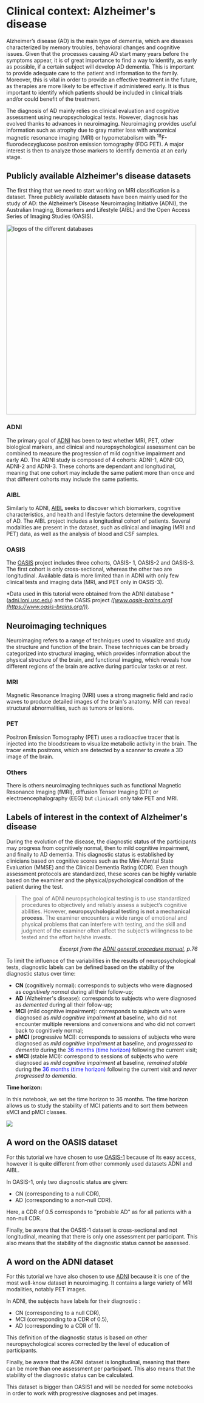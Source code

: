# Clinical context: Alzheimer's disease

Alzheimer’s disease (AD) is the main type of dementia, which are diseases
characterized by memory troubles, behavioral changes and cognitive issues. Given
that the processes causing AD start many years before the symptoms appear, it is
of great importance to find a way to identify, as early as possible, if a
certain subject will develop AD dementia. This is important to provide adequate
care to the patient and information to the family. Moreover, this is vital in
order to provide an effective treatment in the future, as therapies are more
likely to be effective if administered early. It is thus important to identify
which patients should be included in clinical trials and/or could benefit of the
treatment.

The diagnosis of AD mainly relies on clinical evaluation and cognitive
assessment using neuropsychological tests. However, diagnosis has evolved thanks
to advances in neuroimaging. Neuroimaging provides useful information such as
atrophy due to gray matter loss with anatomical magnetic resonance imaging (MRI)
or hypometabolism with <sup>18</sup>F-fluorodeoxyglucose positron emission
tomography (FDG PET). A major interest is then to analyze those markers to
identify dementia at an early stage.

## Publicly available Alzheimer's disease datasets

The first thing that we need to start working on MRI classification is a
dataset. Three publicly available datasets have been mainly used for the study
of AD: the Alzheimer’s Disease Neuroimaging Initiative (ADNI), the Australian
Imaging, Biomarkers and Lifestyle (AIBL) and the Open Access Series of Imaging
Studies (OASIS).

<img src="../../images/logo_datasets.png" style="width: 500px;" alt="logos of the different databases" class="center">


### ADNI
The primary goal of [ADNI](http://adni.loni.usc.edu/) has been to test whether
MRI, PET, other biological markers, and clinical and neuropsychological
assessment can be combined to measure the progression of mild cognitive
impairment and early AD. The ADNI study is composed of 4 cohorts: ADNI-1,
ADNI-GO, ADNI-2 and ADNI-3. These cohorts are dependant and longitudinal,
meaning that one cohort may include the same patient more than once and that
different cohorts may include the same patients.


### AIBL
Similarly to ADNI, [AIBL](https://aibl.csiro.au/adni/index.html) seeks to
discover which biomarkers, cognitive characteristics, and health and lifestyle
factors determine the development of AD. The AIBL project includes a
longitudinal cohort of patients. Several modalities are present in the dataset,
such as clinical and imaging (MRI and PET) data, as well as the analysis of
blood and CSF samples.

### OASIS
The [OASIS](https://www.oasis-brains.org/) project includes three cohorts,
OASIS- 1, OASIS-2 and OASIS-3. The first cohort is only cross-sectional, whereas
the other two are longitudinal. Available data is more limited than in ADNI with
only few clinical tests and imaging data (MRI, and PET only in OASIS-3).

*Data  used  in this  tutorial  were  obtained  from  the  ADNI  database
*([adni.loni.usc.edu](http://adni.loni.usc.edu/)) and the OASIS project
*([www.oasis-brains.org](https://www.oasis-brains.org/)).*

## Neuroimaging techniques

Neuroimaging refers to a range of techniques used to visualize and study the
structure and function of the brain. These techniques can be broadly categorized
into structural imaging, which provides information about the physical structure
of the brain, and functional imaging, which reveals how different regions of the
brain are active during particular tasks or at rest.


### MRI 
Magnetic Resonance Imaging (MRI) uses a strong magnetic field and radio waves to
produce detailed images of the brain's anatomy. MRI can reveal structural
abnormalities, such as tumors or lesions.

### PET 
Positron Emission Tomography (PET) uses a radioactive tracer that is injected
into the bloodstream to visualize metabolic activity in the brain. The tracer
emits positrons, which are detected by a scanner to create a 3D image of the
brain. 

### Others
There is others neuroimaging techniques such as functional Magnetic Resonance
Imaging (fMRI), diffusion Tensor Imaging (DTI) or electroencephalography (EEG)
but `clinicadl` only take PET and MRI.



## Labels of interest in the context of Alzheimer's disease

During the evolution of the disease, the diagnostic status of the participants
may progress from cognitively normal, then to mild cognitive impairment, and
finally to AD dementia. This diagnostic status is established by clinicians
based on cognitive scores such as the Mini-Mental State Evaluation (MMSE) and
the Clinical Dementia Rating (CDR). Even though assessment protocols are
standardized, these scores can be highly variable based on the examiner and the
physical/psychological condition of the patient during the test.

> The goal of ADNI neuropsychological testing is to use standardized procedures to objectively and reliably assess a subject’s cognitive abilities.  However, **neuropsychological testing is not a mechanical process**. The examiner encounters a wide range of emotional and physical problems that can interfere with testing, and the skill and judgment of the examiner often affect the subject’s willingness to be tested and the effort he/she invests.

<i><div style="text-align: right"> Excerpt from the <a href="http://adni.loni.usc.edu/wp-content/uploads/2010/09/ADNI_GeneralProceduresManual.pdf">ADNI general procedure manual</a>, p.76 </div></i>

To limit the influence of the variabilities in the results of neuropsychological
tests, diagnostic labels can be defined based on the stability of the diagnostic
status over time:
- **CN** (cognitively normal): corresponds to subjects who were diagnosed as
_cognitively normal_ during all their follow-up;
- **AD** (Alzheimer's disease): corresponds to subjects who were diagnosed as
_demented_ during all their follow-up;
- **MCI** (mild cognitive impairment): corresponds to subjects who were
diagnosed as _mild cognitive impairment_ at baseline, who did not encounter
multiple reversions and conversions and who did not convert back to cognitively
normal;
- **pMCI** (progressive MCI): corresponds to sessions of subjects who were
diagnosed as _mild cognitive impairment_ at baseline, and _progressed to
dementia_ during the <font color='blue'> 36 months (time horizon)</font>
following the current visit;
- **sMCI** (stable MCI): correspond to sessions of subjects who were diagnosed
as _mild cognitive impairment_ at baseline, _remained stable_ during the <font
color='blue'> 36 months (time horizon)</font> following the current visit and
_never progressed to dementia_.

<div class="alert alert-block alert-info">
<b>Time horizon:</b><p>
    In this notebook, we set the time horizon to 36 months.
    The time horizon allows us to study the stability of MCI patients and to sort them between sMCI and pMCI classes.</p>
    <img src="../../images/MCI_stability.png">
</div>

## A word on the OASIS dataset

For this tutorial we have chosen to use [OASIS-1](https://www.oasis-brains.org/)
because of its easy access, however it is quite different from other commonly
used datasets ADNI and AIBL.

In OASIS-1, only two diagnostic status are given:
- CN (corresponding to a null CDR),
- AD (corresponding to a non-null CDR).

Here, a CDR of 0.5 corresponds to "probable AD" as for all patients with a non-null CDR.

Finally, be aware that the OASIS-1 dataset is cross-sectional and not
longitudinal, meaning that there is only one assessment per participant. This
also means that the stability of the diagnostic status cannot be assessed.



## A word on the ADNI dataset

For this tutorial we have also chosen to use [ADNI](http://adni.loni.usc.edu/)
because it is one of the most well-know dataset in neuroimaging. It contains a
large variety of MRI modalities, notably PET images.

In ADNI, the subjects have labels for their diagnostic :
- CN (corresponding to a null CDR),
- MCI (corresponding to a CDR of 0.5),
- AD (corresponding to a CDR of 1).

This definition of the diagnostic status is based on other neuropsychological
scores corrected by the level of education of participants. 

Finally, be aware that the ADNI dataset is longitudinal, meaning that there can
be more than one assessment per participant. This also means that the stability
of the diagnostic status can be calculated.

This dataset is bigger than OASIS1 and will be needed for some notebooks in
order to work with progressive diagnoses and pet images. 
